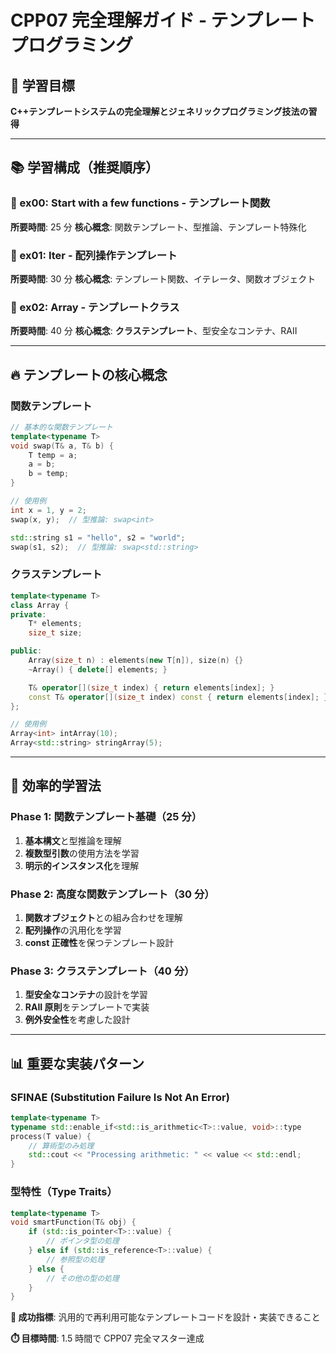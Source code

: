 # CPP07 完全理解ガイド - テンプレートプログラミング

## 🎯 学習目標

**C++テンプレートシステムの完全理解とジェネリックプログラミング技法の習得**

---

## 📚 学習構成（推奨順序）

### 📖 ex00: Start with a few functions - テンプレート関数

**所要時間**: 25 分
**核心概念**: 関数テンプレート、型推論、テンプレート特殊化

### 📖 ex01: Iter - 配列操作テンプレート

**所要時間**: 30 分
**核心概念**: テンプレート関数、イテレータ、関数オブジェクト

### 📖 ex02: Array - テンプレートクラス

**所要時間**: 40 分
**核心概念**: **クラステンプレート**、型安全なコンテナ、RAII

---

## 🔥 テンプレートの核心概念

### 関数テンプレート

```cpp
// 基本的な関数テンプレート
template<typename T>
void swap(T& a, T& b) {
    T temp = a;
    a = b;
    b = temp;
}

// 使用例
int x = 1, y = 2;
swap(x, y);  // 型推論: swap<int>

std::string s1 = "hello", s2 = "world";
swap(s1, s2);  // 型推論: swap<std::string>
```

### クラステンプレート

```cpp
template<typename T>
class Array {
private:
    T* elements;
    size_t size;

public:
    Array(size_t n) : elements(new T[n]), size(n) {}
    ~Array() { delete[] elements; }

    T& operator[](size_t index) { return elements[index]; }
    const T& operator[](size_t index) const { return elements[index]; }
};

// 使用例
Array<int> intArray(10);
Array<std::string> stringArray(5);
```

---

## 🎯 効率的学習法

### Phase 1: 関数テンプレート基礎（25 分）

1. **基本構文**と型推論を理解
2. **複数型引数**の使用方法を学習
3. **明示的インスタンス化**を理解

### Phase 2: 高度な関数テンプレート（30 分）

1. **関数オブジェクト**との組み合わせを理解
2. **配列操作**の汎用化を学習
3. **const 正確性**を保つテンプレート設計

### Phase 3: クラステンプレート（40 分）

1. **型安全なコンテナ**の設計を学習
2. **RAII 原則**をテンプレートで実装
3. **例外安全性**を考慮した設計

---

## 📊 重要な実装パターン

### SFINAE (Substitution Failure Is Not An Error)

```cpp
template<typename T>
typename std::enable_if<std::is_arithmetic<T>::value, void>::type
process(T value) {
    // 算術型のみ処理
    std::cout << "Processing arithmetic: " << value << std::endl;
}
```

### 型特性（Type Traits）

```cpp
template<typename T>
void smartFunction(T& obj) {
    if (std::is_pointer<T>::value) {
        // ポインタ型の処理
    } else if (std::is_reference<T>::value) {
        // 参照型の処理
    } else {
        // その他の型の処理
    }
}
```

**🎯 成功指標**: 汎用的で再利用可能なテンプレートコードを設計・実装できること

**⏱️ 目標時間**: 1.5 時間で CPP07 完全マスター達成




